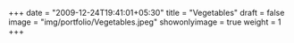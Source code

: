 +++
date = "2009-12-24T19:41:01+05:30"
title = "Vegetables"
draft = false
image = "img/portfolio/Vegetables.jpeg"
showonlyimage = true
weight = 1
+++
